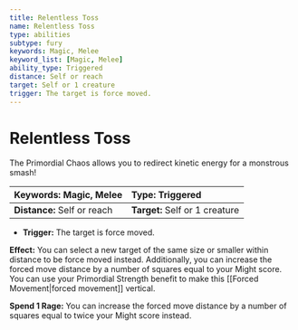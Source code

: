 ```yaml
---
title: Relentless Toss
name: Relentless Toss
type: abilities
subtype: fury
keywords: Magic, Melee
keyword_list: [Magic, Melee]
ability_type: Triggered
distance: Self or reach
target: Self or 1 creature
trigger: The target is force moved.
---
```


# Relentless Toss

The Primordial Chaos allows you to redirect kinetic energy for a monstrous smash!

| **Keywords:** Magic, Melee  | **Type:** Triggered            |
| :-------------------------- | :----------------------------- |
| **Distance:** Self or reach | **Target:** Self or 1 creature |

- **Trigger:** The target is force moved.

**Effect:** You can select a new target of the same size or smaller within distance to be force moved instead. Additionally, you can increase the forced move distance by a number of squares equal to your Might score. You can use your Primordial Strength benefit to make this [[Forced Movement|forced movement]] vertical.

**Spend 1 Rage:** You can increase the forced move distance by a number of squares equal to twice your Might score instead.
